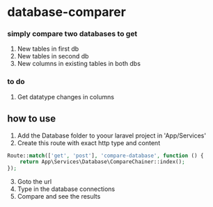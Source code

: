 # database-comparer
### simply compare two databases to get
1. New tables in first db
2. New tables in second db
3. New columns in existing tables in both dbs

### to do
1. Get datatype changes in columns

## how to use
1. Add the Database folder to yoour laravel project in
'App/Services'
2. Create this route with exact http type and content
``` php
Route::match(['get', 'post'], 'compare-database', function () {
    return App\Services\Database\CompareChainer::index();
});
```
3. Goto the url 
4. Type in the database connections
5. Compare and see the results 
